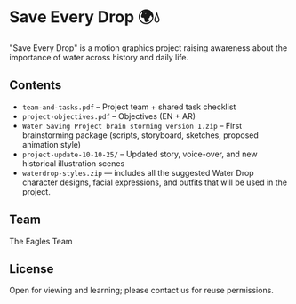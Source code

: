 # Save Every Drop 🌍💧 

"Save Every Drop" is a motion graphics project raising awareness about the importance of water across history and daily life.

## Contents
- `team-and-tasks.pdf` – Project team + shared task checklist  
- `project-objectives.pdf` – Objectives (EN + AR)
- `Water Saving Project brain storming version 1.zip` – First brainstorming package (scripts, storyboard, sketches, proposed animation style)
- `project-update-10-10-25/` – Updated story, voice-over, and new historical illustration scenes
- `waterdrop-styles.zip` — includes all the suggested Water Drop character designs, facial expressions, and outfits that will be used in the project.


## Team
The Eagles Team

## License
Open for viewing and learning; please contact us for reuse permissions.
